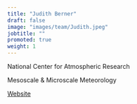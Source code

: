 ```yaml
---
title: "Judith Berner"
draft: false
image: "images/team/Judith.jpeg"
jobtitle: ""
promoted: true
weight: 1
---
```



National Center for Atmospheric Research

Mesoscale & Microscale Meteorology

[Website](https://staff.ucar.edu/users/berner)
